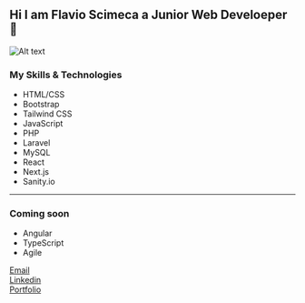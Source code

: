 ## Hi I am Flavio Scimeca  a Junior Web Develoeper 👋

<img title="a title" alt="Alt text" src="https://encrypted-tbn0.gstatic.com/images?q=tbn:ANd9GcQIME_-CjCcrf8LNfXj4Va0S92sy9FGypkeuA&usqp=CAU">

### My Skills & Technologies

- HTML/CSS  
- Bootstrap  
- Tailwind CSS
- JavaScript  
- PHP  
- Laravel   
- MySQL   
- React   
- Next.js   
- Sanity.io    

<hr>

### Coming soon
- Angular   
- TypeScript  
- Agile

<a href="mailto:flavioscimeca3@gmail.com">Email</a>    
[Linkedin](https://www.linkedin.com/in/flavioscimeca1/)  
[Portfolio](https://portfolio-artc0ra8j-flavioscimeca.vercel.app/)
